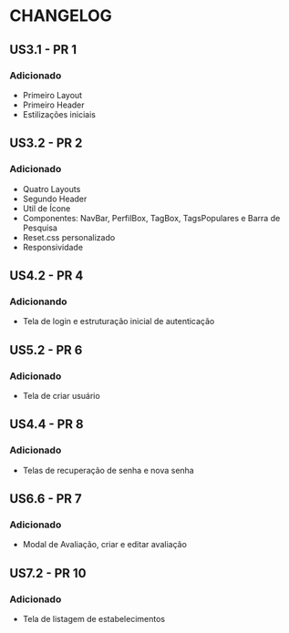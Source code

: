 # CHANGELOG

## US3.1 - PR 1

### Adicionado

- Primeiro Layout
- Primeiro Header
- Estilizações iniciais

## US3.2 - PR 2

### Adicionado

- Quatro Layouts
- Segundo Header
- Util de Ícone
- Componentes: NavBar, PerfilBox, TagBox, TagsPopulares e Barra de Pesquisa
- Reset.css personalizado
- Responsividade

## US4.2 - PR 4

### Adicionando

- Tela de login e estruturação inicial de autenticação

## US5.2 - PR 6

### Adicionado

- Tela de criar usuário

## US4.4 - PR 8

### Adicionado

- Telas de recuperação de senha e nova senha

## US6.6 - PR 7

### Adicionado

- Modal de Avaliação, criar e editar avaliação

## US7.2 - PR 10

### Adicionado

- Tela de listagem de estabelecimentos